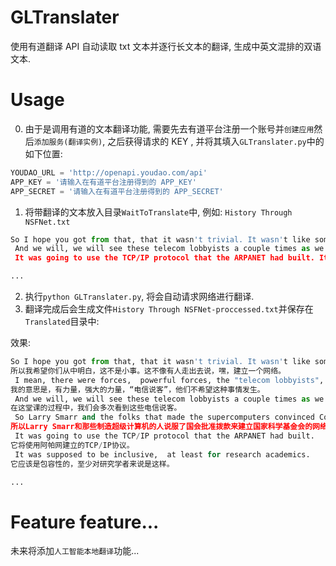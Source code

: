 # GLTranslater

使用有道翻译 API 自动读取 txt 文本并逐行长文本的翻译, 生成中英文混排的双语文本.


# Usage

0. 由于是调用有道的文本翻译功能, 需要先去有道平台注册一个账号并`创建应用`然后`添加服务(翻译实例)`, 之后获得请求的 KEY , 并将其填入`GLTranslater.py`中的如下位置:

```python
YOUDAO_URL = 'http://openapi.youdao.com/api'
APP_KEY = '请输入在有道平台注册得到的 APP_KEY'
APP_SECRET = '请输入在有道平台注册得到的 APP_SECRET'
```


1. 将带翻译的文本放入目录`WaitToTranslate`中, 例如: `History Through NSFNet.txt`

```python
So I hope you got from that, that it wasn't trivial. It wasn't like somebody just walked out and said, hey make a network. I mean, there were forces,  powerful forces, the "telecom lobbyists",  that did not want this to happen.
 And we will, we will see these telecom lobbyists a couple times as we progress through this lecture. So Larry Smarr and the folks that made the supercomputers convinced Congress to authorize the, the giving of a grant to build the National Science  Foundation's network.
 It was going to use the TCP/IP protocol that the ARPANET had built. It was supposed to be inclusive,  at least for research academics.

...
```

2. 执行`python GLTranslater.py`, 将会自动请求网络进行翻译.
3. 翻译完成后会生成文件`History Through NSFNet-proccessed.txt`并保存在`Translated`目录中:

效果:
```python
So I hope you got from that, that it wasn't trivial. It wasn't like somebody just walked out and said, hey make a network.
所以我希望你们从中明白，这不是小事。这不像有人走出去说，嘿，建立一个网络。
 I mean, there were forces,  powerful forces, the "telecom lobbyists",  that did not want this to happen.
我的意思是，有力量，强大的力量，“电信说客”，他们不希望这种事情发生。
 And we will, we will see these telecom lobbyists a couple times as we progress through this lecture.
在这堂课的过程中，我们会多次看到这些电信说客。
 So Larry Smarr and the folks that made the supercomputers convinced Congress to authorize the, the giving of a grant to build the National Science  Foundation's network.
所以Larry Smarr和那些制造超级计算机的人说服了国会批准拨款来建立国家科学基金会的网络。
 It was going to use the TCP/IP protocol that the ARPANET had built.
它将使用阿帕网建立的TCP/IP协议。
 It was supposed to be inclusive,  at least for research academics.
它应该是包容性的，至少对研究学者来说是这样。

...

```


# Feature feature...

未来将添加`人工智能本地翻译`功能...



